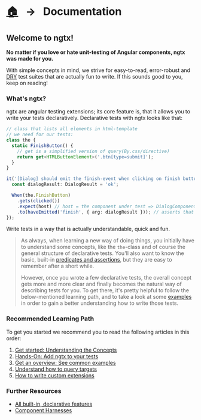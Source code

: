 [home]: ../README.md
[builtin]: ./built-in.md
[getstarted]: ./ngtx.md
[componentharnesses]: ./harnesses.md
[addngtx]: ./add-ngtx.md
[examples]: ./examples.md
[extending]: ./extending.md
[querying]: ./querying.md
[dry]: https://en.wikipedia.org/wiki/Don%27t_repeat_yourself

# [🏠][home] &nbsp; → &nbsp; Documentation

## Welcome to ngtx!

**No matter if you love or hate unit-testing of Angular components, ngtx was made for you.**

With simple concepts in mind, we strive for easy-to-read, error-robust and [DRY] test suites that are actually fun to write. If this sounds good to you, keep on reading!

### What's ngtx?

ngtx are a**ng**ular **t**esting e**x**tensions; its core feature is, that it allows you to write your tests declaratively. Declarative tests with ngtx looks like that:

```ts
// class that lists all elements in html-template
// we need for our tests:
class the {
  static FinishButton() {
    // get is a simplified version of query(By.css/directive)
    return get<HTMLButtonElement>('.btn[type=submit]');
  }
}

it('[Dialog] should emit the finish-event when clicking on finish button', () => {
  const dialogResult: DialogResult = 'ok';

  When(the.FinishButton)
    .gets(clicked())
    .expect(host) // host = the component under test => DialogComponent
    .to(haveEmitted('finish', { arg: dialogResult })); // asserts that "finish"-event was emitted
});
```

Write tests in a way that is actually understandable, quick and fun.

> As always, when learning a new way of doing things, you initially have to understand some concepts, like the `the`-class and of course the general structure of declarative tests. You'll also want to know the basic, built-in [predicates and assertions][builtin], but they are easy to remember after a short while.
>
> However, once you wrote a few declarative tests, the overall concept gets more and more clear and finally becomes the natural way of describing tests for you. To get there, it's pretty helpful to follow the below-mentioned learning path, and to take a look at some [examples][examples] in order to gain a better understanding how to write those tests.

### Recommended Learning Path

To get you started we recommend you to read the following articles in this order:

1. [Get started: Understanding the Concepts][getstarted]
2. [Hands-On: Add ngtx to your tests][addngtx]
3. [Get an overview: See common examples][examples]
4. [Understand how to query targets][querying]
5. [How to write custom extensions][extending]

### Further Resources

- [All built-in, declarative features][builtin]
- [Component Harnesses][componentharnesses]
